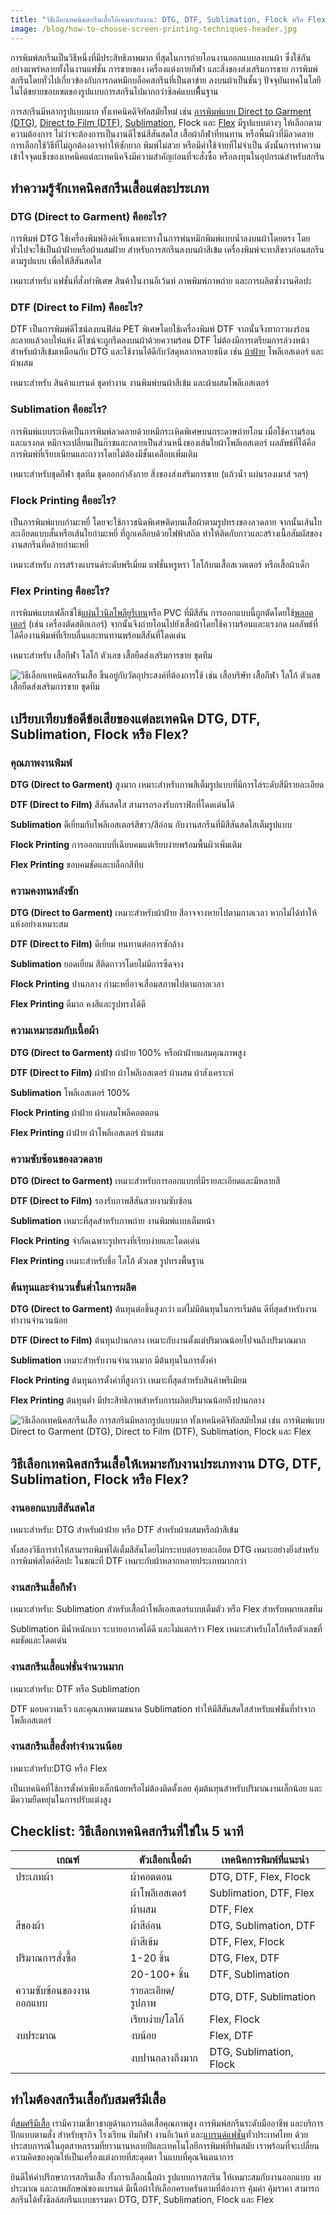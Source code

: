 ```yaml
---
title: "วิธีเลือกเทคนิคสกรีนเสื้อให้เหมาะกับงาน: DTG, DTF, Sublimation, Flock หรือ Flex?"
image: /blog/how-to-choose-screen-printing-techniques-header.jpg
---
```


การพิมพ์สกรีนเป็นวิธีหนึ่งที่มีประสิทธิภาพมาก ที่สุดในการถ่ายโอนงานออกแบบลงบนผ้า ซึ่งใช้กันอย่างแพร่หลายทั้งในงานแฟชั่น การขายของ เครื่องแต่งกายกีฬา และสิ่งของส่งเสริมการขาย การพิมพ์สกรีนโดยทั่วไปเกี่ยวข้องกับการกดหมึกบล็อคสกรีนที่เป็นตาข่าย ลงบนผ้าเป็นชั้นๆ ปัจจุบันเทคโนโลยีในได้ขยายขอบเขตของรูปแบบการสกรีนไปมากกว่าซิลค์แบบพื้ืนฐาน

การสกรีนมีหลากรูปแบบมาก ทั้งเทคนิคดิจิทัลสมัยใหม่ เช่น [การพิมพ์แบบ Direct to Garment (DTG)](what-is-dtg-screen), [Direct to Film (DTF)](what-is-dtg-vs-dtf), [Sublimation](t-shirt-screen-printing-sublimation), Flock และ [Flex](what-is-flex-screen) มีรูปแบบต่างๆ ให้เลือกตามความต้องการ ไม่ว่าจะต้องการเป็นงานดีไซน์สีสันสดใส เสื้อผ้ากีฬาที่ทนทาน หรือพื้นผิวที่มีลวดลาย การเลือกใช้วิธีที่ไม่ถูกต้องอาจทำให้ซักยาก พิมพ์ไม่สวย หรือมีค่าใช้จ่ายที่ไม่จำเป็น ดังนั้นการทำความเข้าใจจุดแข็งของเทคนิคแต่ละเทคนิคจึงมีความสำคัญก่อนที่จะสั่งซื้อ หรือลงทุนในอุปกรณ์สำหรับสกรีน

## ทำความรู้จักเทคนิคสกรีนเสื้อแต่ละประเภท

### DTG (Direct to Garment) คืออะไร?

การพิมพ์ DTG ใช้เครื่องพิมพ์อิงค์เจ็ทเฉพาะทางในการพ่นหมึกพิมพ์แบบน้ำลงบนผ้าโดยตรง โดยทั่วไปจะใช้เป็นผ้าฝ้ายหรือผ้าผสมฝ้าย สำหรับการสกรีนลงบนผ้าสีเข้ม เครื่องพิมพ์จะทาสีขาวก่อนสกรีนตามรูปแบบ เพื่อให้สีสันสดใส

เหมาะสำหรับ แฟชั่นที่สั่งทำพิเศษ สินค้าในงานอีเว้นท์ ภาพพิมพ์ภาพถ่าย และการผลิตซ้ำงานศิลปะ

### DTF (Direct to Film) คืออะไร?

DTF เป็นการพิมพ์ดีไซน์ลงบนฟิล์ม PET พิเศษโดยใช้เครื่องพิมพ์ DTF จากนั้นจึงทากาวผงร้อนละลายแล้วอบให้แห้ง ดีไซน์จะถูกรีดลงบนผ้าด้วยความร้อน DTF ไม่ต้องมีการเตรียมการล่วงหน้าสำหรับผ้าสีเข้มเหมือนกับ DTG และใช้งานได้ดีกับวัสดุหลากหลายชนิด เช่น [ผ้าฝ้าย](what-is-cotton) โพลีเอสเตอร์ และผ้าผสม

เหมาะสำหรับ สินค้าแบรนด์ ชุดทำงาน งานพิมพ์บนผ้าสีเข้ม และผ้าผสมโพลีเอสเตอร์

### Sublimation คืออะไร?

การพิมพ์แบบระเหิดเป็นการพิมพ์ลวดลายด้วยหมึกระเหิดพิเศษบนกระดาษถ่ายโอน เมื่อใช้ความร้อนและแรงกด หมึกจะเปลี่ยนเป็นก๊าซและกลายเป็นส่วนหนึ่งของเส้นใยผ้าโพลีเอสเตอร์ ผลลัพธ์ที่ได้คือการพิมพ์ที่เรียบเนียนและถาวรโดยไม่ต้องมีชั้นเคลือบเพิ่มเติม

เหมาะสำหรับชุดกีฬา ชุดทีม ชุดออกกำลังกาย สิ่งของส่งเสริมการขาย (แก้วน้ำ แผ่นรองเมาส์ ฯลฯ)

### Flock Printing คืออะไร?

เป็นการพิมพ์แบบกำมะหยี่ โดยจะใช้กาวชนิดพิเศษติดบนเสื้อผ้าตามรูปทรงของลวดลาย จากนั้นเส้นใยละเอียดแบบสั้นหรือเส้นใยกำมะหยี่ ที่ถูกเคลือบด้วยไฟฟ้าสถิต ทำให้ติดกับกาวและสร้างเนื้อสัมผัสของงานสกรีนที่คล้ายกำมะหยี่

เหมาะสำหรับ การสร้างแบรนด์ระดับพรีเมี่ยม แฟชั่นหรูหรา โลโก้บนเสื้อสเวตเตอร์ หรือเสื้อผ้าเด็ก

### Flex Printing คืออะไร?

การพิมพ์แบบเฟล็กซ์ใช้[แผ่นไวนิลโพลียูรีเทน](https://www.indyplasticsheet.com/th/products/772500-%E0%B9%81%E0%B8%9C%E0%B9%88%E0%B8%99%E0%B8%A2%E0%B8%B9%E0%B8%A3%E0%B8%B5%E0%B9%80%E0%B8%97%E0%B8%99-%E0%B8%A2%E0%B8%B2%E0%B8%87%E0%B9%82%E0%B8%9E%E0%B8%A5%E0%B8%B5%E0%B8%A2%E0%B8%B9%E0%B8%A3%E0%B8%B5%E0%B9%80%E0%B8%97%E0%B8%99-pu-polyurethane)หรือ PVC ที่มีสีสัน การออกแบบนี้ถูกตัดโดยใช้[พลอตเตอร์](https://www.largeformatmba.com/18068650/%E0%B9%80%E0%B8%84%E0%B8%A3%E0%B8%B7%E0%B9%88%E0%B8%AD%E0%B8%87%E0%B8%9E%E0%B8%B4%E0%B8%A1%E0%B8%9E%E0%B9%8C%E0%B8%9E%E0%B8%A5%E0%B9%87%E0%B8%AD%E0%B8%95%E0%B9%80%E0%B8%95%E0%B8%AD%E0%B8%A3%E0%B9%8C%E0%B8%84%E0%B8%B7%E0%B8%AD%E0%B8%AD%E0%B8%B0%E0%B9%84%E0%B8%A3) (เช่น เครื่องตัดสติกเกอร์) จากนั้นจึงถ่ายโอนไปยังเสื้อผ้าโดยใช้ความร้อนและแรงกด ผลลัพธ์ที่ได้คืองานพิมพ์ที่เรียบลื่นและทนทานพร้อมสีสันที่โดดเด่น

เหมาะสำหรับ เสื้อกีฬา โลโก้ ตัวเลข เสื้อยืดส่งเสริมการขาย ชุดทีม

![วิธีเลือกเทคนิคสกรีนเสื้อ ขึ้นอยู่กับวัตถุประสงค์ที่ต้องการใช้ เช่น เสื้อบริษัท  เสื้อกีฬา โลโก้ ตัวเลข เสื้อยืดส่งเสริมการขาย ชุดทีม](/blog/how-to-choose-screen-printing-techniques-1.jpg)

## เปรียบเทียบข้อดีข้อเสียของแต่ละเทคนิค DTG, DTF, Sublimation, Flock หรือ Flex?

### คุณภาพงานพิมพ์

**DTG (Direct to Garment)** สูงมาก เหมาะสำหรับภาพสีเต็มรูปแบบที่มีการไล่ระดับสีมีรายละเอียด

**DTF (Direct to Film)** สีสันสดใส สามารถรองรับกราฟิกที่โดดเด่นได้

**Sublimation** ดีเยี่ยมกับโพลีเอสเตอร์สีขาว/สีอ่อน กับงานสกรีนที่มีสีสันสดใสเต็มรูปแบบ

**Flock Printing** การออกแบบที่เฉียบคมแต่เรียบง่ายพร้อมพื้นผิวเพิ่มเติม

**Flex Printing** ขอบคมชัดและบล็อกสีทึบ

### ความคงทนหลังซัก

**DTG (Direct to Garment)** เหมาะสำหรับผ้าฝ้าย สีอาจจางหายไปตามกาลเวลา หากไม่ได้ทำให้แห้งอย่างเหมาะสม

**DTF (Direct to Film)** ดีเยี่ยม ทนทานต่อการซักล้าง

**Sublimation** ยอดเยี่ยม สีติดถาวรโดยไม่มีการซีดจาง

**Flock Printing** ปานกลาง กำมะหยี่อาจเสื่อมสภาพไปตามกาลเวลา

**Flex Printing** ดีมาก คงสีและรูปทรงได้ดี

### ความเหมาะสมกับเนื้อผ้า

**DTG (Direct to Garment)** ผ้าฝ้าย 100% หรือผ้าฝ้ายผสมคุณภาพสูง

**DTF (Direct to Film)** ผ้าฝ้าย ผ้าโพลีเอสเตอร์ ผ้าผสม ผ้าสังเคราะห์

**Sublimation** โพลีเอสเตอร์ 100%

**Flock Printing** ผ้าฝ้าย ผ้าผสมโพลีคอตตอน

**Flex Printing** ผ้าฝ้าย ผ้าโพลีเอสเตอร์ ผ้าผสม

### ความซับซ้อนของลวดลาย

**DTG (Direct to Garment)** เหมาะสำหรับการออกแบบที่มีรายละเอียดและมีหลายสี

**DTF (Direct to Film)** รองรับภาพสีสันสวยงามซับซ้อน

**Sublimation** เหมาะที่สุดสำหรับภาพถ่าย งานพิมพ์แบบเต็มหน้า

**Flock Printing** จำกัดเฉพาะรูปทรงที่เรียบง่ายและโดดเด่น

**Flex Printing** เหมาะสำหรับชื่อ โลโก้ ตัวเลข รูปทรงพื้นฐาน

### ต้นทุนและจำนวนขั้นต่ำในการผลิต

**DTG (Direct to Garment)** ต้นทุนต่อชิ้นสูงกว่า แต่ไม่มีต้นทุนในการเริ่มต้น ดีที่สุดสำหรับงานทำงานจำนวนน้อย

**DTF (Direct to Film)** ต้นทุนปานกลาง เหมาะกับงานตั้งแต่ปริมาณน้อยไปจนถึงปริมาณมาก

**Sublimation** เหมาะสำหรับงานจำนวนมาก มีต้นทุนในการตั้งค่า

**Flock Printing** ต้นทุนการตั้งค่าที่สูงกว่า เหมาะที่สุดสำหรับสินค้าพรีเมียม

**Flex Printing** ต้นทุนต่ำ มีประสิทธิภาพสำหรับการผลิตปริมาณน้อยถึงปานกลาง

![วิธีเลือกเทคนิคสกรีนเสื้อ การสกรีนมีหลากรูปแบบมาก ทั้งเทคนิคดิจิทัลสมัยใหม่ เช่น การพิมพ์แบบ Direct to Garment (DTG), Direct to Film (DTF), Sublimation, Flock และ Flex](/blog/how-to-choose-screen-printing-techniques-2.jpg)

## วิธีเลือกเทคนิคสกรีนเสื้อให้เหมาะกับงานประเภทงาน DTG, DTF, Sublimation, Flock หรือ Flex?

### งานออกแบบสีสันสดใส

เหมาะสำหรับ: DTG สำหรับผ้าฝ้าย หรือ DTF สำหรับผ้าผสมหรือผ้าสีเข้ม

ทั้งสองวิธีการทำให้สามารถพิมพ์ได้เต็มสีสันโดยไม่กระทบต่อรายละเอียด DTG เหมาะอย่างยิ่งสำหรับการพิมพ์สไตล์ศิลปะ ในขณะที่ DTF เหมาะกับผ้าหลากหลายประเภทมากกว่า

### งานสกรีนเสื้อกีฬา

เหมาะสำหรับ: Sublimation สำหรับเสื้อผ้าโพลีเอสเตอร์แบบเต็มตัว หรือ Flex สำหรับหมายเลขทีม

Sublimation มีน้ำหนักเบา ระบายอากาศได้ดี และไม่แตกร้าว Flex เหมาะสำหรับโลโก้หรือตัวเลขที่คมชัดและโดดเด่น

### งานสกรีนเสื้อแฟชั่นจำนวนมาก

เหมาะสำหรับ: DTF หรือ Sublimation

DTF มอบความเร็ว และคุณภาพตามขนาด Sublimation ทำให้มีสีสันสดใสสำหรับแฟชั่นที่ทำจากโพลีเอสเตอร์

### งานสกรีนเสื้อสั่งทำจำนวนน้อย

เหมาะสำหรับ:DTG หรือ Flex

เป็นเทคนิคที่ใช้การตั้งค่าเพียงเล็กน้อยหรือไม่ต้องติดตั้งเลย คุ้มต้นทุนสำหรับปริมาณงานเล็กน้อย และมีความยืดหยุ่นในการปรับแต่งสูง

## Checklist: วิธีเลือกเทคนิคสกรีนที่ใช่ใน 5 นาที

| **เกณฑ์**               | **ตัวเลือกเนื้อผ้า** | **เทคนิคการพิมพ์ที่แนะนำ** |
| ----------------------- | -------------------- | -------------------------- |
| ประเภทผ้า               | ผ้าคอตตอน            | DTG, DTF, Flex, Flock      |
|                         | ผ้าโพลีเอสเตอร์      | Sublimation, DTF, Flex     |
|                         | ผ้าผสม               | DTF, Flex                  |
| สีของผ้า                | ผ้าสีอ่อน            | DTG, Sublimation, DTF      |
|                         | ผ้าสีเข้ม            | DTF, Flex, Flock           |
| ปริมาณการสั่งซื้อ       | 1-20 ชิ้น            | DTG, Flex, DTF             |
|                         | 20-100+ ชิ้น         | DTF, Sublimation           |
| ความซับซ้อนของงานออกแบบ | รายละเอียด/รูปภาพ    | DTG, DTF, Sublimation      |
|                         | เรียบง่าย/โลโก้      | Flex, Flock                |
| งบประมาณ                | งบน้อย               | Flex, DTF                  |
|                         | งบปานกลางถึงมาก      | DTG, Sublimation, Flock    |


## ทำไมต้องสกรีนเสื้อกับสมศรีมีเสื้อ

ที่[สมศรีมีเสื้อ](/) เรามีความเชี่ยวชาญด้านการผลิตเสื้อคุณภาพสูง การพิมพ์สกรีนระดับมืออาชีพ และบริการปักแบบตามสั่ง สำหรับธุรกิจ โรงเรียน ทีมกีฬา งานอีเว้นท์ และ[แบรนด์แฟชั่น](how-to-start-your-own-tshirt-business)ทั่วประเทศไทย ด้วยประสบการณ์ในอุตสาหกรรมที่ยาวนานหลายปีและเทคโนโลยีการพิมพ์ที่ทันสมัย เราพร้อมที่จะเปลี่ยนความคิดของคุณให้เป็นเครื่องแต่งกายที่สะดุดตา ในแบบที่คุณจินตนาการ

ยินดีให้คำปรึกษาการสกรีนเสื้อ ทั้งการเลือกเนื้อผ้า รูปแบบการสกรีน ให้เหมาะสมกับงานออกแบบ งบประมาณ และภาพลักษณ์ของแบรนด์ มีเนื้อผ้าให้เลือกครบครันตามที่ต้องการ คุ้มค่า คุ้มราคา สามารถสกรีนได้ทั้งซิลล์สกรีนแบบธรรมดา DTG, DTF, Sublimation, Flock และ Flex